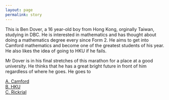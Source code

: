 ```yaml
---
layout: page
permalink: story
---
```


This is Ben Dover, a 16 year-old boy from Hong Kong, orginally Taiwan, studying in DBC. He is interested in mathematics and has thought about doing a mathematics degree every since Form 2. He aims to get into Camford mathematics and become one of the greatest students of his year. He also likes the idea of going to HKU if he fails.

Mr Dover is in his final stretches of this marathon for a place at a good university. He thinks that he has a great bright future in front of him regardless of where he goes. He goes to

[A. Camford](camford.md) \
[B. HKU](hku.md)\
[C. Rickrial](rickrial.md)
